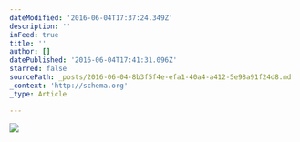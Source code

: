 ```yaml
---
dateModified: '2016-06-04T17:37:24.349Z'
description: ''
inFeed: true
title: ''
author: []
datePublished: '2016-06-04T17:41:31.096Z'
starred: false
sourcePath: _posts/2016-06-04-8b3f5f4e-efa1-40a4-a412-5e98a91f24d8.md
_context: 'http://schema.org'
_type: Article

---
```

![](https://the-grid-user-content.s3-us-west-2.amazonaws.com/0e4fd77c-0ca4-473b-85d0-bc5d390bc965.jpg)